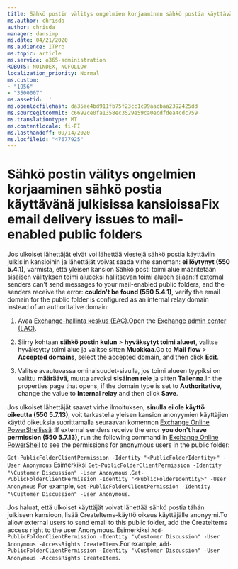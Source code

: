 ```yaml
---
title: Sähkö postin välitys ongelmien korjaaminen sähkö postia käyttävänä julkisissa kansioissa
ms.author: chrisda
author: chrisda
manager: dansimp
ms.date: 04/21/2020
ms.audience: ITPro
ms.topic: article
ms.service: o365-administration
ROBOTS: NOINDEX, NOFOLLOW
localization_priority: Normal
ms.custom:
- "1956"
- "3500007"
ms.assetid: ''
ms.openlocfilehash: da35ae4bd911fb75f23cc1c99aacbaa2392425dd
ms.sourcegitcommit: c6692ce0fa1358ec3529e59ca0ecdfdea4cdc759
ms.translationtype: MT
ms.contentlocale: fi-FI
ms.lasthandoff: 09/14/2020
ms.locfileid: "47677925"
---
```

# <a name="fix-email-delivery-issues-to-mail-enabled-public-folders"></a><span data-ttu-id="f46e5-102">Sähkö postin välitys ongelmien korjaaminen sähkö postia käyttävänä julkisissa kansioissa</span><span class="sxs-lookup"><span data-stu-id="f46e5-102">Fix email delivery issues to mail-enabled public folders</span></span>

<span data-ttu-id="f46e5-103">Jos ulkoiset lähettäjät eivät voi lähettää viestejä sähkö postia käyttäviin julkisiin kansioihin ja lähettäjät voivat saada virhe sanoman: **ei löytynyt (550 5.4.1)**, varmista, että yleisen kansion Sähkö posti toimi alue määritetään sisäisen välityksen toimi alueeksi hallitsevan toimi alueen sijaan:</span><span class="sxs-lookup"><span data-stu-id="f46e5-103">If external senders can't send messages to your mail-enabled public folders, and the senders receive the error: **couldn't be found (550 5.4.1)**, verify the email domain for the public folder is configured as an internal relay domain instead of an authoritative domain:</span></span>

1. <span data-ttu-id="f46e5-104">Avaa [Exchange-hallinta keskus (EAC)](https://docs.microsoft.com/Exchange/exchange-admin-center).</span><span class="sxs-lookup"><span data-stu-id="f46e5-104">Open the [Exchange admin center (EAC)](https://docs.microsoft.com/Exchange/exchange-admin-center).</span></span>

2. <span data-ttu-id="f46e5-105">Siirry kohtaan **sähkö postin kulun** \> **hyväksytyt toimi alueet**, valitse hyväksytty toimi alue ja valitse sitten **Muokkaa**.</span><span class="sxs-lookup"><span data-stu-id="f46e5-105">Go to **Mail flow** \> **Accepted domains**, select the accepted domain, and then click **Edit**.</span></span>

3. <span data-ttu-id="f46e5-106">Valitse avautuvassa ominaisuudet-sivulla, jos toimi alueen tyypiksi on valittu **määräävä**, muuta arvoksi **sisäinen rele** ja sitten **Tallenna**.</span><span class="sxs-lookup"><span data-stu-id="f46e5-106">In the properties page that opens, if the domain type is set to **Authoritative**, change the value to **Internal relay** and then click **Save**.</span></span>

<span data-ttu-id="f46e5-107">Jos ulkoiset lähettäjät saavat virhe ilmoituksen, **sinulla ei ole käyttö oikeutta (550 5.7.13)**, voit tarkastella yleisen kansion anonyymien käyttäjien käyttö oikeuksia suorittamalla seuraavan komennon [Exchange Online PowerShellissä](https://docs.microsoft.com/powershell/exchange/exchange-online/connect-to-exchange-online-powershell/connect-to-exchange-online-powershell) :</span><span class="sxs-lookup"><span data-stu-id="f46e5-107">If external senders receive the error **you don't have permission (550 5.7.13)**, run the following command in [Exchange Online PowerShell](https://docs.microsoft.com/powershell/exchange/exchange-online/connect-to-exchange-online-powershell/connect-to-exchange-online-powershell) to see the permissions for anonymous users in the public folder:</span></span>

<span data-ttu-id="f46e5-108">`Get-PublicFolderClientPermission -Identity "<PublicFolderIdentity>" -User Anonymous` Esimerkiksi `Get-PublicFolderClientPermission -Identity "\Customer Discussion" -User Anonymous` .</span><span class="sxs-lookup"><span data-stu-id="f46e5-108">`Get-PublicFolderClientPermission -Identity "<PublicFolderIdentity>" -User Anonymous` For example, `Get-PublicFolderClientPermission -Identity "\Customer Discussion" -User Anonymous`.</span></span>

<span data-ttu-id="f46e5-109">Jos haluat, että ulkoiset käyttäjät voivat lähettää sähkö postia tähän julkiseen kansioon, lisää CreateItems-käyttö oikeus käyttäjälle anonyymi.</span><span class="sxs-lookup"><span data-stu-id="f46e5-109">To allow external users to send email to this public folder, add the CreateItems access right to the user Anonymous.</span></span> <span data-ttu-id="f46e5-110">Esimerkiksi `Add-PublicFolderClientPermission -Identity "\Customer Discussion" -User Anonymous -AccessRights CreateItems`.</span><span class="sxs-lookup"><span data-stu-id="f46e5-110">For example, `Add-PublicFolderClientPermission -Identity "\Customer Discussion" -User Anonymous -AccessRights CreateItems`.</span></span>
